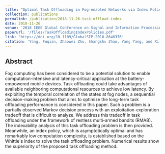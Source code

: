 ```yaml
---
title: "Optimal Task Offloading in Fog-enabled Networks via Index Policies"
collection: publications
permalink: /publication/2018-11-26-task-offload-index
date: 2018-11-26
venue: '2018 IEEE Global Conference on Signal and Information Processing (GlobalSIP)'
paperurl: '/files/TaskOffloadingIndexPolicies.pdf'
link: 'https://doi.org/10.1109/GlobalSIP.2018.8646376'
citation: 'Yang, Fuqian, Zhaowei Zhu, Shangshu Zhao, Yang Yang, and Xiliang Luo. &quot;Optimal task offloading in fog-enabled networks via index policies.&quot; <i>2018 IEEE Global Conference on Signal and Information Processing (GlobalSIP)</i>. IEEE, 2018.'
---
```


Abstract
------
Fog computing has been considered to be a potential solution to enable computation-intensive and latency-critical application at the battery-empowered mobile devices. Task offloading could take advantages of available neighboring computational resources to achieve low latency. By exploiting the temporal correlation of the states at fog nodes, a sequential decision-making problem that aims to optimize the long-term task offloading performance is considered in this paper. Such a problem is a partially observed Markov decision process with an exploitation-exploration tradeoff that is difficult to analyze. We address this tradeoff in task offloading under the framework of restless multi-armed bandits (RMAB). The indexability analysis of this task offloading problem is then provided. Meanwhile, an index policy, which is asymptotically optimal and has remarkably low computation complexity, is established based on the Whittle's index to solve the task offloading problem. Numerical results show the superiority of the proposed task offloading method.
